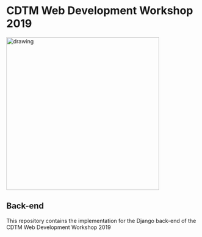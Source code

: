 # CDTM Web Development Workshop 2019

<img src="https://de.wikipedia.org/wiki/Datei:CDTM_Logo.jpg" alt="drawing" width="400"/>

## Back-end
This repository contains the implementation for the Django back-end of the CDTM Web Development Workshop 2019

